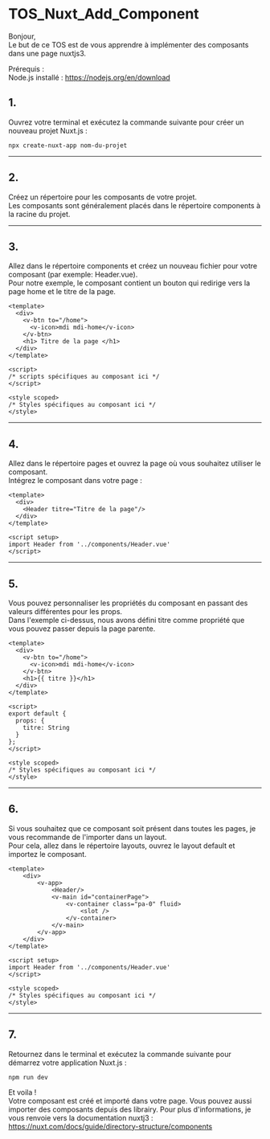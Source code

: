 # TOS_Nuxt_Add_Component

Bonjour,
<br/> Le but de ce TOS est de vous apprendre à implémenter des composants dans une page nuxtjs3.

Prérequis : 
<br/> Node.js installé : https://nodejs.org/en/download

## 1.
Ouvrez votre terminal et exécutez la commande suivante pour créer un nouveau projet Nuxt.js :
```
npx create-nuxt-app nom-du-projet
```
------------------------------------------------------------------------------------------------------------------------------

## 2.
Créez un répertoire pour les composants de votre projet.
<br/> Les composants sont généralement placés dans le répertoire components à la racine du projet.

------------------------------------------------------------------------------------------------------------------------------

## 3.
Allez dans le répertoire components et créez un nouveau fichier pour votre composant (par exemple: Header.vue).
</br> Pour notre exemple, le composant contient un bouton qui redirige vers la page home et le titre de la page.
```
<template>
  <div>
    <v-btn to="/home">
      <v-icon>mdi mdi-home</v-icon>
    </v-btn>
    <h1> Titre de la page </h1>
  </div>
</template>

<script>
/* scripts spécifiques au composant ici */
</script>

<style scoped>
/* Styles spécifiques au composant ici */
</style>
```
------------------------------------------------------------------------------------------------------------------------------

## 4.
Allez dans le répertoire pages et ouvrez la page où vous souhaitez utiliser le composant.
<br/> Intégrez le composant dans votre page :
```
<template>
  <div>
    <Header titre="Titre de la page"/>
  </div>
</template>

<script setup>
import Header from '../components/Header.vue'
</script>
```

------------------------------------------------------------------------------------------------------------------------------

## 5.
Vous pouvez personnaliser les propriétés du composant en passant des valeurs différentes pour les props. 
<br/> Dans l'exemple ci-dessus, nous avons défini titre comme propriété que vous pouvez passer depuis la page parente.
```
<template>
  <div>
    <v-btn to="/home">
      <v-icon>mdi mdi-home</v-icon>
    </v-btn>
    <h1>{{ titre }}</h1>
  </div>
</template>

<script>
export default {
  props: {
    titre: String
  }
};
</script>

<style scoped>
/* Styles spécifiques au composant ici */
</style>
```

------------------------------------------------------------------------------------------------------------------------------

## 6.
Si vous souhaitez que ce composant soit présent dans toutes les pages, je vous recommande de l'importer dans un layout.
<br/> Pour cela, allez dans le répertoire layouts, ouvrez le layout default et importez le composant. 
```
<template>
    <div>
        <v-app>
            <Header/>
            <v-main id="containerPage">
                <v-container class="pa-0" fluid>
                    <slot />
                </v-container>
            </v-main>    
        </v-app>
    </div>
</template>

<script setup>
import Header from '../components/Header.vue'
</script>

<style scoped>
/* Styles spécifiques au composant ici */
</style>
```

------------------------------------------------------------------------------------------------------------------------------

## 7.
Retournez dans le terminal et exécutez la commande suivante pour démarrez votre application Nuxt.js :
```
npm run dev
```

Et voila ! 
<br/>Votre composant est créé et importé dans votre page. Vous pouvez aussi importer des composants depuis des librairy.
Pour plus d'informations, je vous renvoie vers la documentation nuxtj3 : 
<br/>
https://nuxt.com/docs/guide/directory-structure/components
